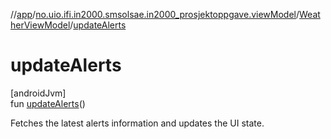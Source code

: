 //[app](../../../index.md)/[no.uio.ifi.in2000.smsolsae.in2000_prosjektoppgave.viewModel](../index.md)/[WeatherViewModel](index.md)/[updateAlerts](update-alerts.md)

# updateAlerts

[androidJvm]\
fun [updateAlerts](update-alerts.md)()

Fetches the latest alerts information and updates the UI state.
